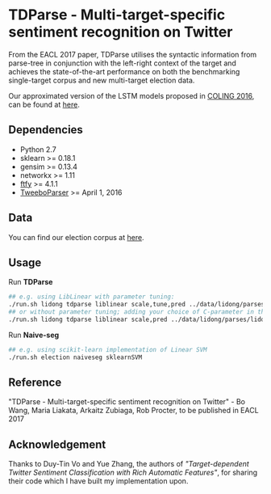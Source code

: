 # TDParse - Multi-target-specific sentiment recognition on Twitter
From the EACL 2017 paper, TDParse utilises the syntactic information from parse-tree in conjunction with the left-right context of the target and achieves the state-of-the-art performance on both the benchmarking single-target corpus and new multi-target election data.

Our approximated version of the LSTM models proposed in [COLING 2016](https://arxiv.org/abs/1512.01100), can be found at [here](https://github.com/bluemonk482/tdlstm).

## Dependencies
- Python 2.7
- sklearn >= 0.18.1
- gensim >= 0.13.4
- networkx >= 1.11
- [ftfy](https://github.com/LuminosoInsight/python-ftfy) >= 4.1.1
- [TweeboParser](https://github.com/ikekonglp/TweeboParser) >= April 1, 2016

## Data
You can find our election corpus at [here](https://dx.doi.org/10.6084/m9.figshare.4479563.v1).

## Usage

Run **TDParse**
```bash
## e.g. using LibLinear with parameter tuning:
./run.sh lidong tdparse liblinear scale,tune,pred ../data/lidong/parses/lidong.train.conll ../data/lidong/parses/lidong.test.conll
## or without parameter tuning; adding your choice of C-parameter in the end:
./run.sh lidong tdparse liblinear scale,pred ../data/lidong/parses/lidong.train.conll ../data/lidong/parses/lidong.test.conll 0.01
```
Run **Naive-seg**
```bash
## e.g. using scikit-learn implementation of Linear SVM
./run.sh election naiveseg sklearnSVM
```

## Reference
"TDParse - Multi-target-specific sentiment recognition on Twitter" - Bo Wang, Maria Liakata, Arkaitz Zubiaga, Rob Procter, to be published in EACL 2017

## Acknowledgement
Thanks to Duy-Tin Vo and Yue Zhang, the authors of *"Target-dependent Twitter Sentiment Classification with Rich Automatic Features"*, for sharing their code which I have built my implementation upon.
